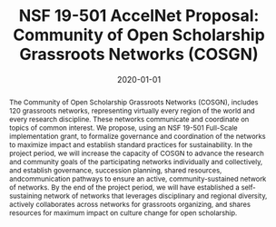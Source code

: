 ---
# Documentation: https://wowchemy.com/docs/managing-content/

title: 'NSF 19-501 AccelNet Proposal: Community of Open Scholarship Grassroots Networks (COSGN)'
subtitle: ''
summary: ''
authors:
- B.A. Nosek
- K.S. Corker
- T. Krall
- F.L. Grasty
- R.E. Brooks
- D.T. Mellor
- S. Van Tuyl
- G. Gurdal
- T. Mboa
- J.S. Ahinon
- K. Moustafa
- J. Entwood
- H. Fraser
- A. Allen
- F. Fidler
- V. Barbour
- M. Ling
- E. Miguel
- G. Geltner
- O.B. Amaral
- L. Helal
- L. Gatto
- E. Furrer
- K.D. Cobey
- C.-P. Hu
- B.G. Cook
- P. Knoth
- M. Sirota
- E.P. LeBel
- N.C. Zimmer
- A. Enright
- S. Nakagawa
- T.H. Parker
- A.K. Montoya
- B. Thomas
- F. Renkewitz
- K. Korcec
- E. Tsang
- O. Berezko
- C. Goble
- E. Rodrigues
- C. Smout
- D. Ostwarld
- K. Vermeir
- B. Schmidt
- T. Ross-Hellauer
- P. Suber
- P. Schultze-Motel
- K. Fitzpatrick
- U. Munshi
- S. Gutam
- H. Badani
- R.M. Willén
- M. Gaarder
- Y. Kunisato
- D. Lynott
- K. Saurio
- G. Scherp
- A. Verheusen
- V. Steeves
- F.D. Schönbrodt
- M.C. Frank
- E.M. Mueller
- M. Difranco
- G. Feldman
- J. Pooley
- M.A. Silan
- G. Hendricks
- N. Pontika
- A. Kumar
- D.R. Berg
- L. Winfree
- A.H. Sparks
- P. Perakakis
- A. Sarafoglou
- S. Heunis
- V.E. Heininga
- A.E. van 't Veer
- E. Zormpa
- A. Schettino
- D. Rutten
- A. Eerland
- B. Glanz
- B. Marwick
- J.M. Rohrer
- M. Back
- M. Elson
- J. Havemann
- G. Nilsonne
- S. Guay
- J. Menon
- N. Rettberg
- M. Bertero
- D.J. Peppe
- T. Pollard
- D. Saderi
- J.D. Arnal
- C.R. Chartier
- J.H. Höffler
- A. Orben
- S. Serghiou
- H. Hanahoe
- M. Barker
- K. Ram
- R.A. Zein
- P.N. Cohen
- A.M. Tullett
- N.P. Chue Hong
- A.S. Souza
- J.P. Mills
- D. Umpierre
- A.A. Chawaf
- J.L. Beaudry
- S.-C. Chen
- W.R. Reed
- S. Haroz
- J. Schneider
- B. Hole
- S. Muftic
- M.R. Munafo
- O.T. Ayodele
- J.I. Farquharson
- D.S. Katz
- T. Susi
tags: []
categories: []
date: '2020-01-01'
lastmod: 2020-10-10T16:08:58+02:00
featured: false
draft: false

# Featured image
# To use, add an image named `featured.jpg/png` to your page's folder.
# Focal points: Smart, Center, TopLeft, Top, TopRight, Left, Right, BottomLeft, Bottom, BottomRight.
image:
  caption: ''
  focal_point: ''
  preview_only: false

# Projects (optional).
#   Associate this post with one or more of your projects.
#   Simply enter your project's folder or file name without extension.
#   E.g. `projects = ["internal-project"]` references `content/project/deep-learning/index.md`.
#   Otherwise, set `projects = []`.
projects: []
publishDate: '2020-10-10T14:08:58.407853Z'
publication_types:
- '4'
abstract: 'The Community of Open Scholarship Grassroots Networks (COSGN), includes 120 grassroots networks, representing virtually every region of the world and every
  research discipline. These networks communicate and coordinate on topics of common interest. We propose, using an NSF 19-501 Full-Scale implementation grant, to formalize governance and coordination of the networks to maximize impact and establish standard practices for sustainability. In the project period, we will increase the capacity of COSGN to advance the research and community goals of the participating networks individually and collectively, and establish governance, succession planning, shared resources, andcommunication pathways to ensure an active, community-sustained network of networks. By the end of the project period, we will have established a self-sustaining network of networks that leverages disciplinary and regional diversity, actively collaborates across networks for grassroots organizing, and shares resources for maximum impact on culture change for open scholarship.'
publication: ''
doi: 10.31222/osf.io/d7mwk
---